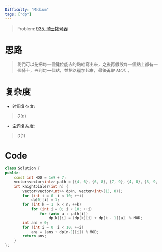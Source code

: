 ```yaml
---
Difficulty: "Medium"
tags: ["dp"]
---
```


> Problem: [935. 骑士拨号器](https://leetcode.cn/problems/knight-dialer/)

# 思路
> 我們可以先把每一個鍵位能去的點給寫出來，之後再假設每一個點上都有一個騎士，去到每一個點，並把路徑加起來，最後再取 $MOD$ 。

# 复杂度
- 时间复杂度:
> $O(n)$

- 空间复杂度:
> $O(1)$
  
# Code
```c++
class Solution {
public:
    const int MOD = 1e9 + 7;
    vector<vector<int>> path = {{4, 6}, {6, 8}, {7, 9}, {4, 8}, {3, 9, 0}, {}, {1, 7, 0}, {2, 6}, {1, 3}, {4, 2}};
    int knightDialer(int n) {
        vector<vector<int>> dp(n, vector<int>(10, 0));
        for (int i = 0; i < 10; ++i)
            dp[0][i] = 1;
        for (int k = 1; k < n; ++k)
            for (int i = 0; i < 10; ++i)
                for (auto a : path[i])
                    dp[k][i] = (dp[k][i] + dp[k - 1][a]) % MOD;
        int ans = 0;
        for (int i = 0; i < 10; ++i)
            ans = (ans + dp[n-1][i]) % MOD;
        return ans;
    }
};
```
  